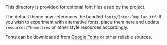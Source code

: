 This directory is provided for optional font files used by the project.

The default theme now references the bundled `fonts/Inter-Regular.ttf`.
If you wish to experiment with alternative fonts, place them here and
update `resources/Theme.tres` or other style resources accordingly.

Fonts can be downloaded from [Google Fonts](https://fonts.google.com/)
or other reliable sources.
